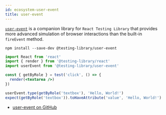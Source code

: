 ```yaml
---
id: ecosystem-user-event
title: user-event
---
```


[`user-event`][gh] is a companion library for `React Testing Library` that
provides more advanced simulation of browser interactions than the built-in
`fireEvent` method.

```
npm install --save-dev @testing-library/user-event
```

```jsx
import React from 'react'
import { render } from '@testing-library/react'
import userEvent from '@testing-library/user-event'

const { getByRole } = test('click', () => {
  render(<textarea />)
})

userEvent.type(getByRole('textbox'), 'Hello, World!')
expect(getByRole('textbox')).toHaveAttribute('value', 'Hello, World!')
```

- [user-event on GitHub][gh]

[gh]: https://github.com/testing-library/user-event
